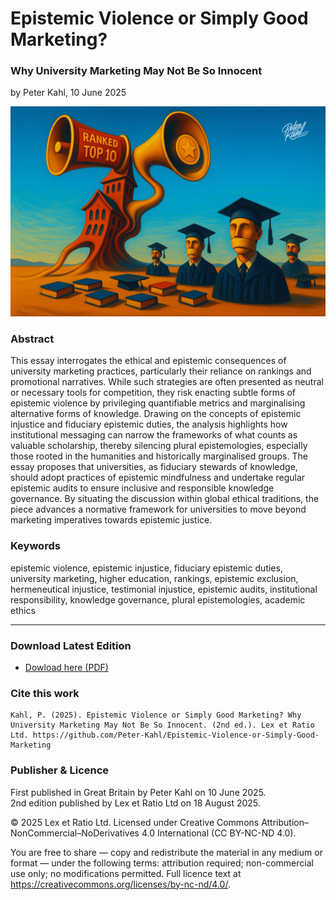 # Epistemic Violence or Simply Good Marketing?

### Why University Marketing May Not Be So Innocent

by Peter Kahl, 10 June 2025

![alt text](https://github.com/Peter-Kahl/Epistemic-Violence-or-Simply-Good-Marketing/blob/main/top-ten.jpg?raw=true)

### Abstract

This essay interrogates the ethical and epistemic consequences of university marketing practices, particularly their reliance on rankings and promotional narratives. While such strategies are often presented as neutral or necessary tools for competition, they risk enacting subtle forms of epistemic violence by privileging quantifiable metrics and marginalising alternative forms of knowledge. Drawing on the concepts of epistemic injustice and fiduciary epistemic duties, the analysis highlights how institutional messaging can narrow the frameworks of what counts as valuable scholarship, thereby silencing plural epistemologies, especially those rooted in the humanities and historically marginalised groups. The essay proposes that universities, as fiduciary stewards of knowledge, should adopt practices of epistemic mindfulness and undertake regular epistemic audits to ensure inclusive and responsible knowledge governance. By situating the discussion within global ethical traditions, the piece advances a normative framework for universities to move beyond marketing imperatives towards epistemic justice.

### Keywords

epistemic violence, epistemic injustice, fiduciary epistemic duties, university marketing, higher education, rankings, epistemic exclusion, hermeneutical injustice, testimonial injustice, epistemic audits, institutional responsibility, knowledge governance, plural epistemologies, academic ethics

---

### Download Latest Edition

- [Dowload here (PDF)](https://raw.githubusercontent.com/Peter-Kahl/Epistemic-Violence-or-Simply-Good-Marketing/master/Kahl_P_Epistemic_Violence_or_Simply_Good_Marketing_v2_18-AUG-2025.pdf)

### Cite this work

```
Kahl, P. (2025). Epistemic Violence or Simply Good Marketing? Why University Marketing May Not Be So Innocent. (2nd ed.). Lex et Ratio Ltd. https://github.com/Peter-Kahl/Epistemic-Violence-or-Simply-Good-Marketing
```

### Publisher & Licence

First published in Great Britain by Peter Kahl on 10 June 2025.\
2nd edition published by Lex et Ratio Ltd on 18 August 2025.

© 2025 Lex et Ratio Ltd. Licensed under Creative Commons Attribution–NonCommercial–NoDerivatives 4.0 International (CC BY-NC-ND 4.0).

You are free to share — copy and redistribute the material in any medium or format — under the following terms: attribution required; non-commercial use only; no modifications permitted. Full licence text at <https://creativecommons.org/licenses/by-nc-nd/4.0/>.